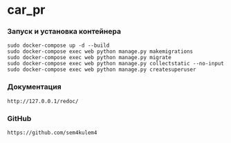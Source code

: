 # car_pr

### Запуск и установка контейнера

```
sudo docker-compose up -d --build
sudo docker-compose exec web python manage.py makemigrations 
sudo docker-compose exec web python manage.py migrate
sudo docker-compose exec web python manage.py collectstatic --no-input
sudo docker-compose exec web python manage.py createsuperuser
```

### Документация
```
http://127.0.0.1/redoc/
```

### GitHub
```
https://github.com/sem4kulem4
```
